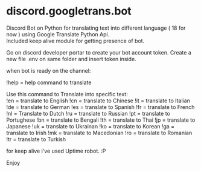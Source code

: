 # discord.googletrans.bot
Discord Bot on Python for translating text into different language 
( 18 for now ) using Google Translate Python Api.                       
Included keep alive module for getting presence of bot.

Go on discord developer portar to create your bot account token.
Create a new file .env on same folder and insert token inside.

when bot is ready on the channel: 

!help = help command to translate

Use this command to Translate into specific text:                                                                                         
!en = translate to English
!cn = translate to Chinese
!it = translate to Italian
!de = translate to German
!es = translate to Spanish
!fr = translate to French
!nl = Translate to Dutch
!ru = translate to Russian
!pt = translate to Portughese
!bn = translate to Bengali
!th = translate to Thai
!jp = translate to Japanese
!uk = translate to Ukrainan
!ko = translate to Korean
!ga = translate to Irish
!mk = translate to Macedonian
!ro = translate to Romanian
!tr = translate to Turkish

for keep alive i've used Uptime robot. :P                                                                                                  

Enjoy
